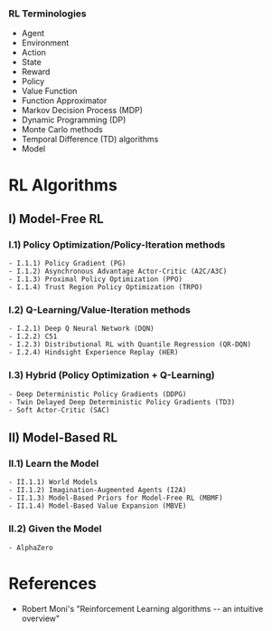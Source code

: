 ### RL Terminologies
- Agent
- Environment 
- Action
- State
- Reward
- Policy
- Value Function
- Function Approximator
- Markov Decision Process (MDP)
- Dynamic Programming (DP)
- Monte Carlo methods
- Temporal Difference (TD) algorithms
- Model

# RL Algorithms
## I) Model-Free RL
  ### I.1) Policy Optimization/Policy-Iteration methods
    - I.1.1) Policy Gradient (PG)
    - I.1.2) Asynchronous Advantage Actor-Critic (A2C/A3C)
    - I.1.3) Proximal Policy Optimization (PPO)
    - I.1.4) Trust Region Policy Optimization (TRPO)
 ### I.2) Q-Learning/Value-Iteration methods
    - I.2.1) Deep Q Neural Network (DQN)
    - I.2.2) C51
    - I.2.3) Distributional RL with Quantile Regression (QR-DQN)
    - I.2.4) Hindsight Experience Replay (HER)
 ### I.3) Hybrid (Policy Optimization + Q-Learning)
    - Deep Deterministic Policy Gradients (DDPG)
    - Twin Delayed Deep Deterministic Policy Gradients (TD3)
    - Soft Actor-Critic (SAC)
## II) Model-Based RL
  ### II.1) Learn the Model
    - II.1.1) World Models
    - II.1.2) Imagination-Augmented Agents (I2A)
    - II.1.3) Model-Based Priors for Model-Free RL (MBMF)
    - II.1.4) Model-Based Value Expansion (MBVE)
  ### II.2) Given the Model
    - AlphaZero
    
# References
- Robert Moni's "Reinforcement Learning algorithms -- an intuitive overview"
